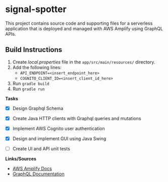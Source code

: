 # signal-spotter

This project contains source code and supporting files for a serverless application that is deployed and managed with AWS Amplify using GraphQL APIs.

## Build Instructions
1. Create *local.properties* file in the `app/src/main/resources/` directory.
2. Add the following lines: 
    - `API_ENDPOINT=<insert_endpoint_here>`
    - `COGNITO_CLIENT_ID=<insert_client_id_here>`
3. Run `gradle build`
4. Run `gradle run`


**Tasks**
- [x] Design Graphql Schema
- [x] Create Java HTTP clients with Graphql queries and mutations
- [x] Implement AWS Cognito user authentication
- [x] Design and implement GUI using Java Swing
- [ ] Create UI and API unit tests


**Links/Sources**
- [AWS Amplify Docs](https://docs.amplify.aws) 
- [GraphQL Documentation](https://docs.aws.amazon.com/appsync/latest/devguide/graphql-overview.html) 
